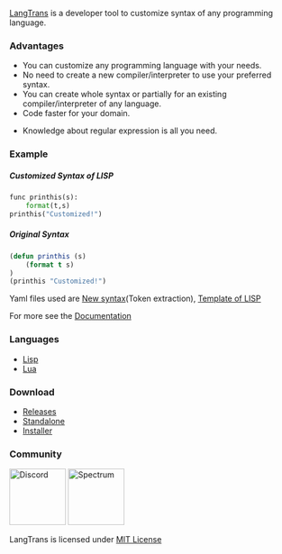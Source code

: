[LangTrans](https://github.com/LangTrans/LangTrans) is a developer tool to customize syntax of any programming language.

### Advantages
- You can customize any programming language with your needs.
- No need to create a new compiler/interpreter to use your preferred syntax.
- You can create whole syntax or partially for an existing compiler/interpreter of any language.
- Code faster for your domain.
* Knowledge about regular expression is all you need.

### Example
##### Customized Syntax of LISP

```python
func printhis(s):
	format(t,s)
printhis("Customized!")
```

##### Original Syntax 

```lisp
(defun printhis (s)
	(format t s)
)
(printhis "Customized!")
```
Yaml files used are [New syntax](https://github.com/LangTrans/LangTrans/blob/main/example/source.yaml)(Token extraction), [Template of LISP](https://github.com/LangTrans/LangTrans/blob/main/example/target.yaml)

For more see the [Documentation](https://langtrans.readthedocs.io/en/latest/)

### Languages
- [Lisp](https://github.com/LangTrans/LISP_Trans)
- [Lua](https://github.com/LangTrans/Lua_Trans)

### Download
- [Releases](https://github.com/LangTrans/LangTrans/releases)
- [Standalone](https://drive.google.com/uc?export=download&id=14lanbflcifeIM3PSCL3fF3rFxSBPrt7W)<br>
- [Installer](https://drive.google.com/uc?export=download&id=15soZJZCDrDP5KGVxvD5L9Sg7109XVc7y)

### Community
[<img src="https://discord.com/assets/e05ead6e6ebc08df9291738d0aa6986d.png" alt="Discord" style="height: 100px;width: 100px;"/>](https://discord.gg/3nDwppur5S)
[<img src="https://drive.google.com/uc?export=download&id=1UnN7rTXBrFYfG0HxnMxqKZP6Gg0-riYf" alt="Spectrum" style="height: 100px;width: 100px;">](https://spectrum.chat/langtrans-community)

LangTrans is licensed under [MIT License](https://raw.githubusercontent.com/B-R-P/LangTrans/main/LICENSE)
